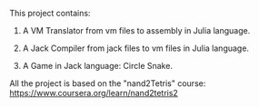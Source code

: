 This project contains:

1) A VM Translator from vm files to assembly in Julia language.

2) A Jack Compiler from jack files to vm files in Julia language.

3) A Game in Jack language: Circle Snake. 

All the project is based on the "nand2Tetris" course: https://www.coursera.org/learn/nand2tetris2
